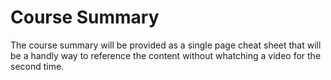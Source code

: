 # Course Summary

The course summary will be provided as a single page cheat sheet that will be a handly way to reference the content without whatching a video for the second time.
